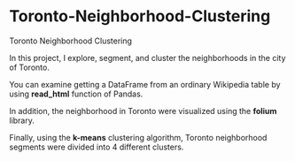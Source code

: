 # Toronto-Neighborhood-Clustering
Toronto Neighborhood Clustering

In this project, I explore, segment, and cluster the neighborhoods in the city of Toronto.

You can examine getting a DataFrame from an ordinary Wikipedia table by using **read_html** function of Pandas. 

In addition, the neighborhood in Toronto were visualized using the **folium** library.

Finally, using the **k-means** clustering algorithm, Toronto neighborhood segments were divided into 4 different clusters.



